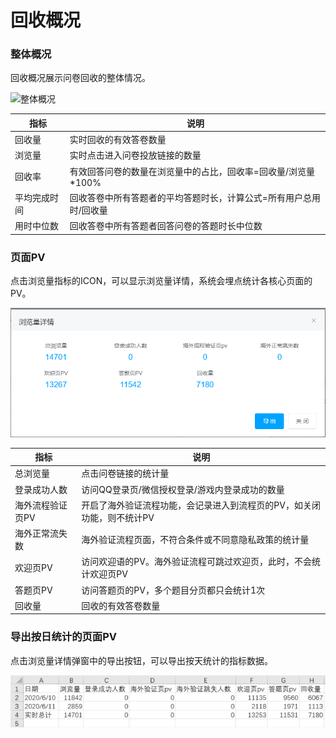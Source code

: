 # 回收概况

### 整体概况

回收概况展示问卷回收的整体情况。

![整体概况](../../.gitbook/assets/Snipaste\_2023-10-08\_15-14-27.png)

| 指标     | 说明                                  |
| ------ | ----------------------------------- |
| 回收量    | 实时回收的有效答卷数量                         |
| 浏览量    | 实时点击进入问卷投放链接的数量                     |
| 回收率    | 有效回答问卷的数量在浏览量中的占比，回收率=回收量/浏览量\*100% |
| 平均完成时间 | 回收答卷中所有答题者的平均答题时长，计算公式=所有用户总用时/回收量  |
| 用时中位数  | 回收答卷中所有答题者回答问卷的答题时长中位数              |

### 页面PV

点击浏览量指标的ICON，可以显示浏览量详情，系统会埋点统计各核心页面的PV。

![各页面统计量](<../../.gitbook/assets/image (463).png>)

| 指标        | 说明                                    |
| --------- | ------------------------------------- |
| 总浏览量      | 点击问卷链接的统计量                            |
| 登录成功人数    | 访问QQ登录页/微信授权登录/游戏内登录成功的数量             |
| 海外流程验证页PV | 开启了海外验证流程功能，会记录进入到流程页的PV，如关闭功能，则不统计PV |
| 海外正常流失数   | 海外验证流程页面，不符合条件或不同意隐私政策的统计量            |
| 欢迎页PV     | 访问欢迎语的PV。海外验证流程可跳过欢迎页，此时，不会统计欢迎页PV    |
| 答题页PV     | 访问答题页的PV，多个题目分页都只会统计1次                |
| 回收量       | 回收的有效答卷数量                             |

### 导出按日统计的页面PV

点击浏览量详情弹窗中的导出按钮，可以导出按天统计的指标数据。

![按天记录](<../../.gitbook/assets/image (614).png>)

